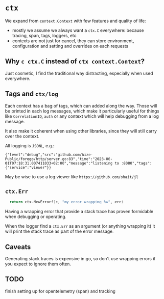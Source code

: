# `ctx`

We expand from `context.Context` with few features and quality of life:
* mostly we assume we always want a `ctx.C` everywhere: because tracing, span, tags, loggers, etc
* contexts are not just for cancel, they can store environment, configuration and setting and overrides on each requests

## Why `c ctx.C` instead of `ctx context.Context`?

Just cosmetic, I find the traditional way distracting, especially when used everywhere.


## Tags and `ctx/log`

Each context has a bag of tags, which can added along the way. Those will be printed in each log messages, which make it particularly useful for
things like `CorrelationID`, `auth` or any context which will help debugging from a log message.

It also make it coherent when using other libraries, since they will still carry over the context.

All logging is `JSONL`, e.g.:

```
{"level":"debug","src":"github.com/Aize-Public/forego/http/server.go:83","time":"2023-06-01T07:18:31.007411033+02:00","message":"listening to :8080","tags":{"service":"viewer"}}
```

May be wise to use a log viewer like `https://github.com/ohait/jl`   


## `ctx.Err`

```go
  return ctx.NewErrorf(c, "my error wrapping %w", err)
```

Having a wrapping error that provide a stack trace has proven formidable when debugging or operating.

When the logger find a `ctx.Err` as an argument (or anything wrapping it) it will print the stack trace as part of the error message.


## Caveats

Generating stack traces is expensive in go, so don't use wrapping errors if you expect to ignore them often.

## TODO

finish setting up for opentelemetry (span) and tracking
